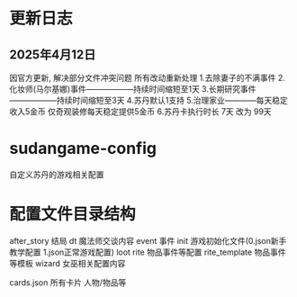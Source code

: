 # 更新日志
## 2025年4月12日
因官方更新, 解决部分文件冲突问题 所有改动重新处理
1.去除妻子的不满事件
2.化妆师(马尔基娜)事件——————持续时间缩短至1天
3.长期研究事件——————持续时间缩短至3天
4.苏丹默认1支持
5.治理家业————每天稳定收入5金币 仅奇观装修每天稳定提供5金币
6.苏丹卡执行时长 7天 改为 99天 




# sudangame-config
自定义苏丹的游戏相关配置


# 配置文件目录结构
after_story     结局
dt              魔法师交谈内容
event           事件
init            游戏初始化文件(0.json新手教学配置   1.json正常游戏配置)
loot
rite            物品事件等配置
rite_template   物品事件等模板
wizard          女巫相关配置内容


cards.json      所有卡片  人物/物品等